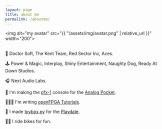 ```yaml
---
layout: page
title: about me
permalink: /aboutme/
---
```


<img alt="my avatar" src="{{ "/assets/img/avatar.png" | relative_url }}" width="200"> 
<br>
<br>


💾 Doctor Soft, The Kent Team, Red Sector Inc, Aces.

🕹️ Power & Magic, Interplay, Shiny Entertainment, Naughty Dog, Ready At Dawn Studios.

🎧 Next Audio Labs.

👾 I'm making the [pfx-1](/ProjectFreedom/) console for the [Analog Pocket](https://www.analogue.co/pocket).

👨🏻‍🎓 I'm writing [openFPGA Tutorials](https://openfpgatutorial.org).

🧸 I made [toybox.py](/toybox.py/) for the [Playdate](http://play.date).

🚴‍♂️ I ride bikes for fun.
